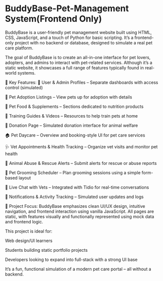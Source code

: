 # BuddyBase-Pet-Management System(Frontend Only)
BuddyBase is a user-friendly pet management website built using HTML, CSS, JavaScript, and a touch of Python for basic scripting. It’s a frontend-only project with no backend or database, designed to simulate a real pet care platform.

The goal of BuddyBase is to create an all-in-one interface for pet lovers, adopters, and admins to interact with pet-related services. Although it’s a static website, it showcases a full range of features typically found in real-world systems.

🔑 Key Features:
👤 User & Admin Profiles – Separate dashboards with access control (simulated)

🐶 Pet Adoption Listings – View pets up for adoption with details

🍲 Pet Food & Supplements – Sections dedicated to nutrition products

🎥 Training Guides & Videos – Resources to help train pets at home

💸 Donation Page – Simulated donation interface for animal welfare

🏠 Pet Daycare – Overview and booking-style UI for pet care services

🩺 Vet Appointments & Health Tracking – Organize vet visits and monitor pet health

🚨 Animal Abuse & Rescue Alerts – Submit alerts for rescue or abuse reports

🛁 Pet Grooming Scheduler – Plan grooming sessions using a simple form-based layout

💬 Live Chat with Vets – Integrated with Tidio for real-time conversations

🔔 Notifications & Activity Tracking – Simulated user updates and logs

🎯 Project Focus:
BuddyBase emphasizes clean UI/UX design, intuitive navigation, and frontend interaction using vanilla JavaScript. All pages are static, with features visually and functionally represented using mock data and frontend logic.

This project is ideal for:

Web design/UI learners

Students building static portfolio projects

Developers looking to expand into full-stack with a strong UI base

It’s a fun, functional simulation of a modern pet care portal – all without a backend.

